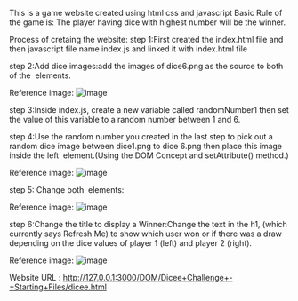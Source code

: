 This is a game website created using html css and javascript
Basic Rule of the game is: The player having dice with highest number will be the winner. 

Process of cretaing the website:
step 1:First created the index.html file and then javascript file name index.js and linked it with index.html file

step 2:Add dice images:add the images of dice6.png as the source to both of the <img> elements.

  Reference image:
  ![image](https://github.com/user-attachments/assets/50658ccf-b4f3-49d2-9735-408aff3e1b76)
  
step 3:Inside index.js, create a new variable called randomNumber1 then set the value of this variable to a random number between 1 and 6.

step 4:Use the random number you created in the last step to pick out a random dice image between dice1.png to dice 6.png then place this image inside the left <img> element.(Using the DOM Concept and setAttribute() method.)

  Reference image:
  ![image](https://github.com/user-attachments/assets/b11531f2-1abc-4c8c-a8ca-a2f2d71c2ee8)
  
step 5: Change both <img> elements:

  Reference image:
  ![image](https://github.com/user-attachments/assets/08b4b948-6083-4d2b-b174-3ebde86dd38a)
  
step 6:Change the title to display a Winner:Change the text in the h1, (which currently says Refresh Me) to show which user won or if there was a draw depending on the dice values of player 1 (left) and player 2 (right).

  Reference image:
  ![image](https://github.com/user-attachments/assets/4834e273-eae5-485e-b9eb-1c18df9b99bd)

Website URL : http://127.0.0.1:3000/DOM/Dicee+Challenge+-+Starting+Files/dicee.html
